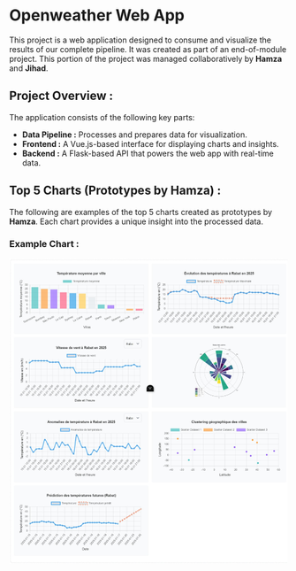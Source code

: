 # Openweather Web App

This project is a web application designed to consume and visualize the results of our complete pipeline. It was created as part of an end-of-module project. This portion of the project was managed collaboratively by **Hamza** and **Jihad**.

## Project Overview :

The application consists of the following key parts:
- **Data Pipeline :** Processes and prepares data for visualization.
- **Frontend :** A Vue.js-based interface for displaying charts and insights.
- **Backend :** A Flask-based API that powers the web app with real-time data.

## Top 5 Charts (Prototypes by Hamza) :

The following are examples of the top 5 charts created as prototypes by **Hamza**. Each chart provides a unique insight into the processed data.

### Example Chart :

![Chart Example](Top%207%20main%20charts.jpeg)
